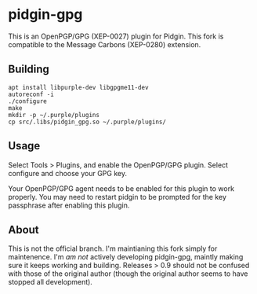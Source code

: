 pidgin-gpg
==========

This is an OpenPGP/GPG (XEP-0027) plugin for Pidgin.
This fork is compatible to the Message Carbons (XEP-0280) extension.

Building
--------
	apt install libpurple-dev libgpgme11-dev
    autoreconf -i
    ./configure
    make
	mkdir -p ~/.purple/plugins
    cp src/.libs/pidgin_gpg.so ~/.purple/plugins/

Usage
-----
Select Tools > Plugins, and enable the OpenPGP/GPG plugin. Select
configure and choose your GPG key.

Your OpenPGP/GPG agent needs to be enabled for this plugin to work properly.
You may need to restart pidgin to be prompted for the key passphrase after
enabling this plugin.

About
-----
This is not the official branch. I'm maintianing this fork simply for
maintenence. I'm *am not* actively developing pidgin-gpg, maintly making
sure it keeps working and building. Releases > 0.9 should not be confused
with those of the original author (though the original author seems to
have stopped all development).
